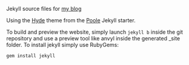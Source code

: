 Jekyll source files for [my blog](http://schulz-m.github.io)

Using the [Hyde](https://github.com/poole/hyde) theme from the [Poole](http://getpoole.com/) Jekyll starter.

To build and preview the website, simply launch `jekyll b` inside the git repository and use a preview tool like anvyl inside the generated _site folder. To install jekyll simply use RubyGems:

`gem install jekyll`
